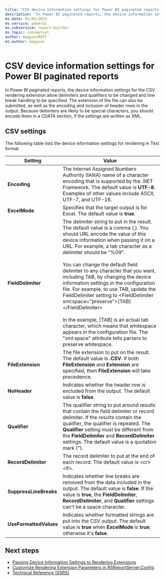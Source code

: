 ```yaml
---
title: "CSV device information settings for Power BI paginated reports | Microsoft Docs"
description: "In Power BI paginated reports, the device information settings for the CSV rendering extension allow delimiters and qualifiers to be changed and line break handling to be specified."
ms.date: 01/03/2023
ms.service: powerbi
ms.subservice: report-builder
ms.topic: conceptual
author: maggiesMSFT
ms.author: maggies
---
```

# CSV device information settings for Power BI paginated reports

In Power BI paginated reports, the device information settings for the CSV rendering extension allow delimiters and qualifiers to be changed and line break handling to be specified. The extension of the file can also be submitted, as well as the encoding and inclusion of header rows in the output. Because delimiters are likely to be special characters, you should encode them in a CDATA section, if the settings are written as XML.

## CSV settings

The following table lists the device information settings for rendering in Text format.

|Setting|Value|
|-------------|-----------|
|**Encoding**|The Internet Assigned Numbers Authority (IANA) name of a character encoding that is supported by the .NET Framework. The default value is **UTF-8**. Examples of other values include ASCII, UTF-7, and UTF-16.|
|**ExcelMode**|Specifies that the target output is for Excel. The default value is **true**.|
|**FieldDelimiter**|The delimiter string to put in the result. The default value is a comma (,). You should URL encode the value of this device information when passing it on a URL. For example, a tab character as a delimiter should be "%09".<br /><br /> You can change the default field delimiter to any character that you want, including TAB, by changing the device information settings in the configuration file. For example, to use TAB, update the FieldDelimiter setting to \<FieldDelimiter xml:space="preserve">[TAB]\</FieldDelimiter><br /><br /> In the example, [TAB] is an actual tab character, which means that whitespace appears in the configuration file. The "xml:space" attribute tells parsers to preserve whitespace.|
|**FileExtension**|The file extension to put on the result. The default value is **.CSV**. If both **FileExtension** and **Extension** are specified, then **FileExtension** will take precedence.|
|**NoHeader**|Indicates whether the header row is excluded from the output. The default value is **false**.|
|**Qualifier**|The qualifier string to put around results that contain the field delimiter or record delimiter. If the results contain the qualifier, the qualifier is repeated. The **Qualifier** setting must be different from the **FieldDelimiter** and **RecordDelimiter** settings. The default value is a quotation mark (").|
|**RecordDelimiter**|The record delimiter to put at the end of each record. The default value is \<cr>\<lf>.|
|**SuppressLineBreaks**|Indicates whether line breaks are removed from the data included in the output. The default value is **false**. If the value is **true**, the **FieldDelimiter**, **RecordDelimiter**, and **Qualifier** settings can't be a space character.|
|**UseFormattedValues**|Indicates whether formatted strings are put into the CSV output. The default value is **true** when **ExcelMode** is **true**; otherwise it's **false**.|

## Next steps

- [Passing Device Information Settings to Rendering Extensions](/sql/reporting-services/report-server-web-service/net-framework/passing-device-information-settings-to-rendering-extensions)
- [Customize Rendering Extension Parameters in RSReportServer.Config](/sql/reporting-services/customize-rendering-extension-parameters-in-rsreportserver-config)
- [Technical Reference &#40;SSRS&#41;](/sql/reporting-services/technical-reference-ssrs)